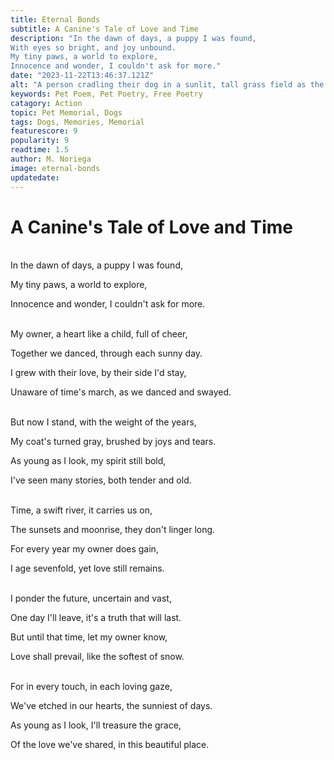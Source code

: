 ```yaml
---
title: Eternal Bonds
subtitle: A Canine's Tale of Love and Time
description: "In the dawn of days, a puppy I was found,
With eyes so bright, and joy unbound.
My tiny paws, a world to explore,
Innocence and wonder, I couldn't ask for more."
date: "2023-11-22T13:46:37.121Z"
alt: "A person cradling their dog in a sunlit, tall grass field as the morning sun rises behind distant trees."
keywords: Pet Poem, Pet Poetry, Free Poetry
catagory: Action
topic: Pet Memorial, Dogs
tags: Dogs, Memories, Memorial
featurescore: 9
popularity: 9
readtime: 1.5
author: M. Noriega
image: eternal-bonds
updatedate:
---
```


# **A Canine's Tale of Love and Time**

<br>In the dawn of days, a puppy I was found,

My tiny paws, a world to explore,

Innocence and wonder, I couldn't ask for more.

<br>My owner, a heart like a child, full of cheer,

Together we danced, through each sunny day.

I grew with their love, by their side I'd stay,

Unaware of time's march, as we danced and swayed.

<br>But now I stand, with the weight of the years,

My coat's turned gray, brushed by joys and tears.

As young as I look, my spirit still bold,

I've seen many stories, both tender and old.

<br>Time, a swift river, it carries us on,

The sunsets and moonrise, they don't linger long.

For every year my owner does gain,

I age sevenfold, yet love still remains.

<br>I ponder the future, uncertain and vast,

One day I'll leave, it's a truth that will last.

But until that time, let my owner know,

Love shall prevail, like the softest of snow.

<br>For in every touch, in each loving gaze,

We've etched in our hearts, the sunniest of days.

As young as I look, I'll treasure the grace,

Of the love we've shared, in this beautiful place.
